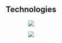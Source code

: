 <h2 align="center">Technologies</h2>
<p align="center">
  <a href="https://skillicons.dev">
    <img src="https://skillicons.dev/icons?i=git,c,golang,ts,js,html,css,python,vscode,idea,tailwindcss&perline=5" />
  </a>
</p>

<div align="center">
  <a href="https://github.com/anuraghazra/github-readme-stats">
    <img src="https://github-readme-stats.vercel.app/api?username=intercepted16" />
  </a>
</div>
